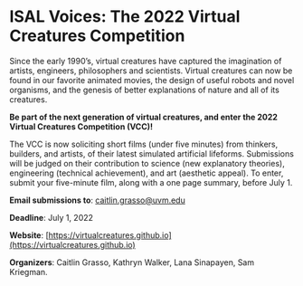 # ISAL Voices: The 2022 Virtual Creatures Competition

Since the early 1990’s, virtual creatures have captured the imagination of artists, engineers, philosophers and scientists. Virtual creatures can now be found in our favorite animated movies, the design of useful robots and novel organisms, and the genesis of better explanations of nature and all of its creatures.

**Be part of the next generation of virtual creatures, and enter the 2022 Virtual Creatures Competition (VCC)!**

The VCC is now soliciting short films (under five minutes) from thinkers, builders, and artists, of their latest simulated artificial lifeforms. Submissions will be judged on their contribution to science (new explanatory theories), engineering (technical achievement), and art (aesthetic appeal). To enter, submit your five-minute film, along with a one page summary, before July 1.

**Email submissions to**: caitlin.grasso@uvm.edu

**Deadline**: July 1, 2022

**Website**: [https://virtualcreatures.github.io](https://virtualcreatures.github.io)

**Organizers**: Caitlin Grasso, Kathryn Walker, Lana Sinapayen, Sam Kriegman.
